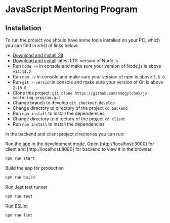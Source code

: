 # JavaScript Mentoring Program

## Installation

To run the project you should have some tools installed on your PC, which you can find in a list of links below:

- [Download and install Git](https://git-scm.com/downloads)
- [Download and install](https://nodejs.org/en/) latest LTS-version of Node.js
- Run `node -v` in console and make sure your version of Node.js is above `v14.14.2`
- Run `npm -v` in console and make sure your version of npm is above `5.6.0`
- Run `git --version`in console and make sure your version of Git is above `2.18.0`
- Clone this project: `git clone https://github.com/nmogylchuk/js-mentoring-program.git`
- Change branch to develop `git checkout develop`
- Change directory to directory of the project `cd backend`
- Run `npm install` to install the dependencies
- Change directory to directory of the project `cd client`
- Run `npm install` to install the dependencies

In the backend and client project directories you can run:

Run the app in the development mode.
Open [http://localhost:3000] for client and [http://localhost:8080] for backend to view it in the browser.

```sh
npm run start
```

Build the app for production

```sh
npm run build
```

Run Jest test runner

```sh
npm run test
```

Run ESLint

```sh
npm run lint
```
